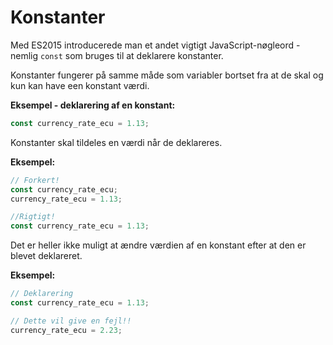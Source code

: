 # Konstanter

Med ES2015 introducerede man et andet vigtigt JavaScript-nøgleord - nemlig `const` som bruges til at deklarere konstanter.

Konstanter fungerer på samme måde som variabler bortset fra at de skal og kun kan have een konstant værdi. 

**Eksempel - deklarering af en konstant:**
```js
const currency_rate_ecu = 1.13;
```
Konstanter skal tildeles en værdi når de deklareres.

**Eksempel:**
```js
// Forkert!
const currency_rate_ecu;
currency_rate_ecu = 1.13;

//Rigtigt!
const currency_rate_ecu = 1.13;
```
Det er heller ikke muligt at ændre værdien af en konstant efter at den er blevet deklareret.

**Eksempel:**
```js
// Deklarering
const currency_rate_ecu = 1.13;

// Dette vil give en fejl!!
currency_rate_ecu = 2.23;
```
